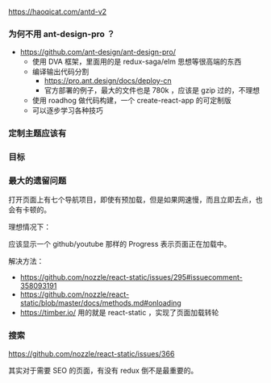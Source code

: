 https://haoqicat.com/antd-v2

### 为何不用 ant-design-pro ？

* https://github.com/ant-design/ant-design-pro/
  * 使用 DVA 框架，里面用的是 redux-saga/elm 思想等很高端的东西
  * 编译输出代码分割
    * https://pro.ant.design/docs/deploy-cn
    * 官方部署的例子，最大的文件也是 780k ，应该是 gzip 过的，不理想
  * 使用 roadhog 做代码构建，一个 create-react-app 的可定制版
  * 可以逐步学习各种技巧

### 定制主题应该有

### 目标

### 最大的遗留问题

打开页面上有七个导航项目，即使有预加载，但是如果网速慢，而且立即去点，也会有卡顿的。

理想情况下：

应该显示一个 github/youtube 那样的 Progress 表示页面正在加载中。

解决方法：

* https://github.com/nozzle/react-static/issues/295#issuecomment-358093191
* https://github.com/nozzle/react-static/blob/master/docs/methods.md#onloading
* https://timber.io/ 用的就是 react-static ，实现了页面加载转轮

### 搜索

https://github.com/nozzle/react-static/issues/366

其实对于需要 SEO 的页面，有没有 redux 倒不是最重要的。
